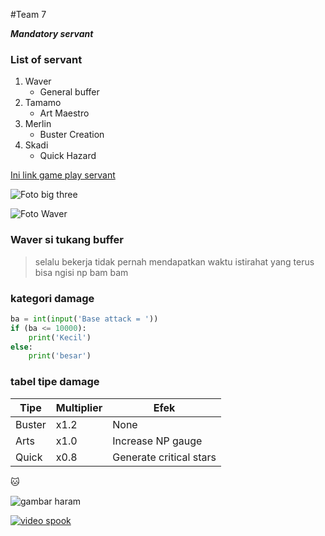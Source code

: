 #Team 7

__*Mandatory servant*__
### List of servant
1. Waver
    - General buffer
1. Tamamo
    - Art Maestro
1. Merlin
    - Buster Creation
1. Skadi
    - Quick Hazard

[Ini link game play servant](https://www.youtube.com/watch?v=_lFcL0L8-Is)

![Foto big three](https://images-cdn.9gag.com/photo/a5MZ1Nr_700b.jpg)

![Foto Waver](https://vignette.wikia.nocookie.net/fategrandorder/images/b/b3/Zhugeaf.png/revision/latest/scale-to-width-down/350?cb=20180428133031)

### Waver si tukang buffer
>selalu bekerja tidak pernah mendapatkan waktu istirahat yang terus bisa ngisi np bam bam

### kategori damage
```python
ba = int(input('Base attack = '))
if (ba <= 10000):
    print('Kecil')
else:
    print('besar')
```

### tabel tipe damage

Tipe | Multiplier | Efek
-----|------------|------
Buster | x1.2 | None
Arts | x1.0 | Increase NP gauge
Quick | x0.8 | Generate critical stars

:cat:

![gambar haram](https://i.kym-cdn.com/photos/images/newsfeed/000/897/576/ce1.jpg)

[![video spook](https://i.ytimg.com/vi/DJfg39WkMvE/hqdefault.jpg?sqp=-oaymwEZCNACELwBSFXyq4qpAwsIARUAAIhCGAFwAQ==&rs=AOn4CLBUuycfCODTJ_L0JdO6MiH-X4Pi2w)](https://www.youtube.com/watch?v=DJfg39WkMvE)